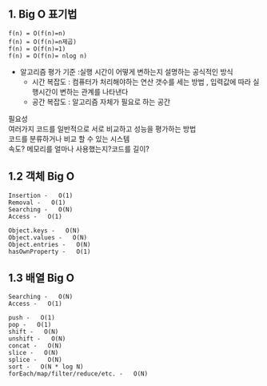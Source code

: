 ## 1. Big O 표기법

```
f(n) = O(f(n)=n)
f(n) = O(f(n)=n제곱)
f(n) = O(f(n)=1)
f(n) = O(f(n)= nlog n)
```
* 알고리즘 평가 기준 :실행 시간이 어떻게 변하는지 설명하는 공식적인 방식
    * 시간 복잡도 : 컴퓨터가 처리해야하는 연산 갯수를 세는 방법 , 입력값에 따라 실행시간이 변하는 관계를 나타낸다
    * 공간 복잡도 : 알고리즘 자체가 필요로 하는 공간
 
필요성  <br/>
 여러가지 코드를 일반적으로 서로 비교하고 성능을 평가하는 방법<br/>
코드를 분류하거나 비교 할 수 있는 시스템  <br/>
속도? 메모리를 얼마나 사용했는지?코드를 길이? 
    
## 1.2 객체 Big O
```
Insertion -   O(1)
Removal -   O(1)
Searching -   O(N)
Access -   O(1)

Object.keys -   O(N)
Object.values -   O(N)
Object.entries -   O(N)
hasOwnProperty -   O(1)
```

## 1.3 배열 Big O
```
Searching -   O(N)
Access -   O(1)

push -   O(1)
pop -   O(1)
shift -   O(N)
unshift -   O(N)
concat -   O(N)
slice -   O(N)
splice -   O(N)
sort -   O(N * log N)
forEach/map/filter/reduce/etc. -   O(N)
```

